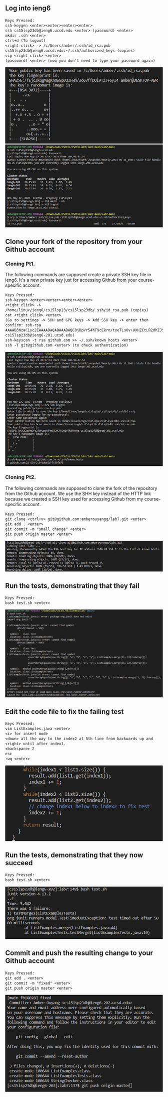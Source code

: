 ## Log into ieng6
```
Keys Pressed:
ssh-keygen <enter><enter><enter><enter> 
ssh cs15lsp23db@ieng6.ucsd.edu <enter> (password) <enter> 
mkdir .ssh <enter> 
ctrl+d (To logout) 
<right click> -> /c/Users/amber/.ssh/id_rsa.pub cs15lsp23db@ieng6.ucsd.edu:~/.ssh/authorized_keys (copies)
scp <right click> <enter> 
(password) <enter> (now you don't need to type your password again)
```
![](randomartimage.png)
![](login.png)
## Clone your fork of the repository from your Github account
### Cloning Pt1.
The following commands are supposed create a private SSH key file in ieng6. It's a new private key just for accessing Github from your course-specific account.
```
Keys Pressed: 
ssh-keygen <enter><enter><enter><enter>
<right click> -> /home/linux/ieng6/cs15lsp23/cs15lsp23db/.ssh/id_rsa.pub (copies)
cat <right click> <enter>
(Go to settings -> SHH and GPG keys -> Add SSH key -> enter then confirm: ssh-rsa AAAAB3NzaC1yc2EAAAADAQABAAABAQC8jBpVr54hT9cEkrn/txeTLsOv+UXHZCtLR2dhZJSbyRZGYuwJOC8symJw7ozGuLXuOAqk7kbhTrcqYiY1EOz3Yp95HadJ1c0nCQVLlmuhDmTr+gWI3MI/zztLC9HI0pNPao5L/YlP9XdirUsjIZZzj0Vn+BiPJqjslvhRvIA1/otAMWZBQPmzcbUYGWNEfM4LtmrYlGHf6EFHpa9ZrlRaTLTo5oY83VoDO03GYfy0fYrppmurpBcvGj+AHTdmvoAu4sD3QrDY9tslhKzs5dhWydlsGfNIgAT9JzlBKFpJihoCYVR9GBZ5oyaXB4VrOxh9fAny9qCqpYA0zBe3Za8z cs15lsp23db@ieng6-201.ucsd.edu)
ssh-keyscan -t rsa github.com >> ~/.ssh/known_hosts <enter>
ssh -T git@github.com <enter> (to check authentication)
```
![](clone1.png)
### Cloning Pt2.
The following commands are supposed to clone the fork of the repository from the Github account. We use the SHH key instead of the HTTP link because we created a SSH key used for accessing Github from my course-specific account.
```
Keys Pressed: 
git clone <ctrl+v> git@github.com:amberouyangg/lab7.git <enter>
git add . <enter>
git commit -m "small change" <enter>
git push origin master <enter>
```
![](clone2.png)
## Run the tests, demonstrating that they fail
```
Keys Pressed: 
bash test.sh <enter>
```
![](error.png)
## Edit the code file to fix the failing test
```
Keys Pressed: 
vim ListExamples.java <enter>
<i> for insert mode
<down> all the way to the index2 at 5th line from backwards up and <right> until after index1.
<backspace> 2
esc 
:wq <enter>
```
![](fixxx.png)
## Run the tests, demonstrating that they now succeed
```
Keys Pressed: 
bash test.sh <enter>
```
![](passish.png)

## Commit and push the resulting change to your Github account
```
Keys Pressed: 
git add . <enter>
git commit -m "fixed" <enter>
git push origin master <enter>
```
![](pushncommit.png)
